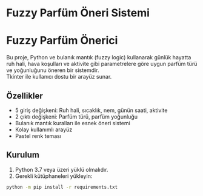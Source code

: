 # Fuzzy Parfüm Öneri Sistemi

# Fuzzy Parfüm Önerici

Bu proje, Python ve bulanık mantık (fuzzy logic) kullanarak günlük hayatta ruh hali, hava koşulları ve aktivite gibi parametrelere göre uygun parfüm türü ve yoğunluğunu öneren bir sistemdir.  
Tkinter ile kullanıcı dostu bir arayüz sunar.

## Özellikler

- 5 giriş değişkeni: Ruh hali, sıcaklık, nem, günün saati, aktivite
- 2 çıktı değişkeni: Parfüm türü, parfüm yoğunluğu
- Bulanık mantık kuralları ile esnek öneri sistemi
- Kolay kullanımlı arayüz
- Pastel renk teması

## Kurulum

1. Python 3.7 veya üzeri yüklü olmalıdır.
2. Gerekli kütüphaneleri yükleyin:

```bash
python -m pip install -r requirements.txt


